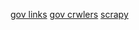 [gov links](https://blog.csdn.net/INTEGRATOR_37/article/details/113386649)
[gov crwlers](https://github.com/NickletteShen/crawlerGovPolicy_ING_210314/blob/main/crawlerGov.ipynb)
[scrapy](https://wsgzao.github.io/post/scrapy/)